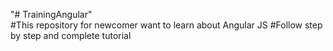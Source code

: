 "# TrainingAngular"   
#This repository for newcomer want to learn about Angular JS
#Follow step by step and complete tutorial
